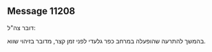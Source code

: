 ## Message 11208

דובר צה"ל:

בהמשך להתרעה שהופעלה במרחב כפר גלעדי לפני זמן קצר, מדובר בזיהוי שווא.


